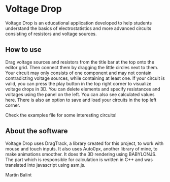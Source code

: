 Voltage Drop
============

Voltage Drop is an educational application developed to help students understand
the basics of electrostatistics and more advanced circuits consisting of
resistors and voltage sources.

How to use
----------

Drag voltage sources and resistors from the title bar at the top onto the editor
grid. Then connect them by dragging the little circles next to them. Your
circuit may only consists of one component and may not contain contradicting
voltage sources, while containing at least one. If your circuit is valid, you
can press the play button in the top right corner to visualize voltage drops in
3D. You can delete elements and specify resistances and voltages using the panel
on the left. You can also see calculated values here. There is also an option to
save and load your circuits in the top left corner.

Check the examples file for some interesting circuits!

About the software
------------------
Voltage Drop uses DragTrack, a library created for this project, to work with
mouse and touch inputs. It also uses Auto0px, another library of mine, to make
animations smoother. It does the 3D rendering using BABYLONJS. The part which is
responsible for calculation is written in C++ and was translated into javascript
using asm.js.


Martin Balint
